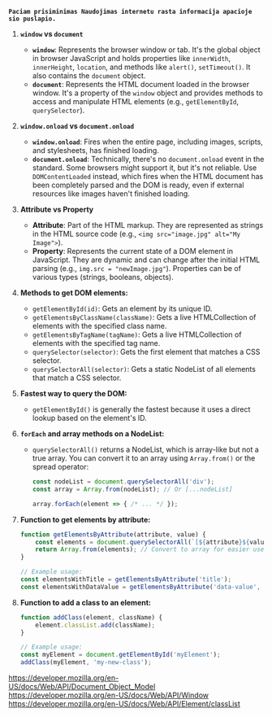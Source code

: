  **`Paciam prisiminimas Naudojimas internetu rasta informacija apacioje sio puslapio.`**
1. **`window` vs `document`**

   - **`window`**: Represents the browser window or tab. It's the global object in browser JavaScript and holds properties like `innerWidth`, `innerHeight`, `location`, and methods like `alert()`, `setTimeout()`.  It also contains the `document` object.
   - **`document`**: Represents the HTML document loaded in the browser window. It's a property of the `window` object and provides methods to access and manipulate HTML elements (e.g., `getElementById`, `querySelector`).

2. **`window.onload` vs `document.onload`**

   - **`window.onload`**: Fires when the entire page, including images, scripts, and stylesheets, has finished loading.
   - **`document.onload`**:  Technically, there's no `document.onload` event in the standard. Some browsers might support it, but it's not reliable.  Use `DOMContentLoaded` instead, which fires when the HTML document has been completely parsed and the DOM is ready, even if external resources like images haven't finished loading.

3. **Attribute vs Property**

   - **Attribute**: Part of the HTML markup.  They are represented as strings in the HTML source code (e.g., `<img src="image.jpg" alt="My Image">`).
   - **Property**:  Represents the current state of a DOM element in JavaScript. They are dynamic and can change after the initial HTML parsing (e.g., `img.src = "newImage.jpg"`).  Properties can be of various types (strings, booleans, objects).

4. **Methods to get DOM elements:**

   - `getElementById(id)`: Gets an element by its unique ID.
   - `getElementsByClassName(className)`: Gets a live HTMLCollection of elements with the specified class name.
   - `getElementsByTagName(tagName)`: Gets a live HTMLCollection of elements with the specified tag name.
   - `querySelector(selector)`: Gets the first element that matches a CSS selector.
   - `querySelectorAll(selector)`: Gets a static NodeList of all elements that match a CSS selector.

5. **Fastest way to query the DOM:**

   - `getElementById()` is generally the fastest because it uses a direct lookup based on the element's ID.

6. **`forEach` and array methods on a NodeList:**

   - `querySelectorAll()` returns a NodeList, which is array-like but not a true array.  You can convert it to an array using `Array.from()` or the spread operator:

     ```javascript
     const nodeList = document.querySelectorAll('div');
     const array = Array.from(nodeList); // Or [...nodeList]

     array.forEach(element => { /* ... */ });
     ```

7. **Function to get elements by attribute:**

   ```javascript
   function getElementsByAttribute(attribute, value) {
       const elements = document.querySelectorAll(`[${attribute}${value ? `="${value}"` : ''}]`);
       return Array.from(elements); // Convert to array for easier use
   }

   // Example usage:
   const elementsWithTitle = getElementsByAttribute('title');
   const elementsWithDataValue = getElementsByAttribute('data-value', 'myValue');
   ```

8. **Function to add a class to an element:**

   ```javascript
   function addClass(element, className) {
       element.classList.add(className);
   }

   // Example usage:
   const myElement = document.getElementById('myElement');
   addClass(myElement, 'my-new-class');
   ```
https://developer.mozilla.org/en-US/docs/Web/API/Document_Object_Model
https://developer.mozilla.org/en-US/docs/Web/API/Window
https://developer.mozilla.org/en-US/docs/Web/API/Element/classList
